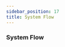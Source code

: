 ```yaml
---
sidebar_position: 17
title: System Flow
---
```


### System Flow

<!-- ![System Flow Diagram](/img/web/system_flow.jpg) -->
